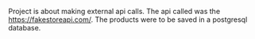 Project is about making external api calls. The api called was the https://fakestoreapi.com/. The products were to be saved in a postgresql database.
